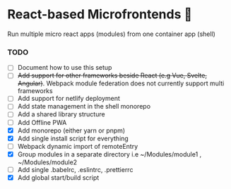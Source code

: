 # React-based Microfrontends 🧩

Run multiple micro react apps (modules) from one container app (shell)

### TODO

- [ ] Document how to use this setup
- [ ] ~~Add support for other frameworks beside React (e.g Vue, Svelte, Angular)~~. Webpack module federation does not currently support multi frameworks
- [ ] Add support for netlify deployment
- [ ] Add state management in the shell monorepo
- [ ] Add a shared library structure
- [ ] Add Offline PWA
- [x] Add monorepo (either yarn or pnpm)
- [x] Add single install script for everything
- [ ] Webpack dynamic import of remoteEntry
- [x] Group modules in a separate directory i.e ~/Modules/module1 , ~/Modules/module2
- [ ] Add single .babelrc, .eslintrc, .prettierrc
- [x] Add global start/build script
